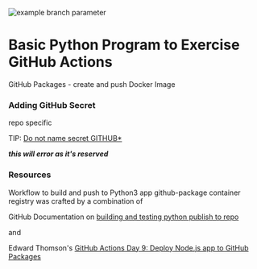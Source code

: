 ![example branch parameter](https://github.com/grant-steinfeld/gha-turbo/actions/workflows/deploy-github-packages.yml/badge.svg?branch=main)


# Basic Python Program to Exercise GitHub Actions

GitHub Packages - create and push Docker Image

### Adding GitHub Secret
repo specific 

TIP: [Do not name secret GITHUB*](https://github.community/t/all-github-actions-suddenly-failing-with-github-token-secret-does-not-exist/16108/7) 

***this will error as it's reserved***

### Resources

Workflow to build and push to Python3 app github-package container registry was crafted by a combination of


GitHub Documentation on [building and testing python publish to repo](https://docs.github.com/en/actions/guides/building-and-testing-python#publishing-to-package-registries)

and

Edward Thomson's  [GitHub Actions Day 9: Deploy Node.js app to GitHub Packages](https://www.edwardthomson.com/blog/github_actions_9_deploy_to_github_packages.html)

